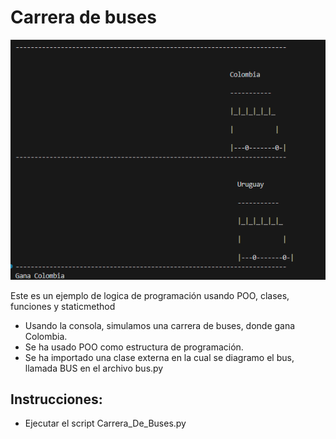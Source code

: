# Carrera de buses
![Carrera](https://github.com/vhngroup/carrera_de_buses/blob/main/media/carrera_de_Buses.png)

Este es un ejemplo de logica de programación usando POO, clases, funciones y staticmethod

* Usando la consola, simulamos una carrera de buses, donde gana Colombia.
* Se ha usado POO como estructura de programación. 
* Se ha importado una clase externa en la cual se diagramo el bus, llamada BUS en el archivo bus.py

## Instrucciones:
* Ejecutar el script Carrera_De_Buses.py